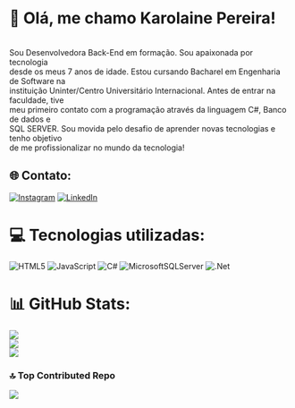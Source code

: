 # 💫 Olá, me chamo Karolaine Pereira!
<br>Sou Desenvolvedora Back-End em formação. Sou apaixonada por tecnologia<br>desde os meus 7 anos de idade. Estou cursando Bacharel em Engenharia de Software na <br>instituição Uninter/Centro Universitário Internacional. 
Antes de entrar na faculdade, tive<br>meu primeiro contato com a programação através da linguagem C#, Banco de dados e <br>SQL SERVER. Sou movida pelo desafio de aprender novas tecnologias e tenho objetivo <br>
de me profissionalizar no mundo da tecnologia!<br>


## 🌐 Contato:
[![Instagram](https://img.shields.io/badge/Instagram-%23E4405F.svg?logo=Instagram&logoColor=white)](https://instagram.com/https://www.instagram.com/karou.png/) [![LinkedIn](https://img.shields.io/badge/LinkedIn-%230077B5.svg?logo=linkedin&logoColor=white)](https://linkedin.com/in/https://www.linkedin.com/in/karolaine-pereir-40a169139/) 

# 💻 Tecnologias utilizadas:
![HTML5](https://img.shields.io/badge/html5-%23E34F26.svg?style=for-the-badge&logo=html5&logoColor=white) ![JavaScript](https://img.shields.io/badge/javascript-%23323330.svg?style=for-the-badge&logo=javascript&logoColor=%23F7DF1E) ![C#](https://img.shields.io/badge/c%23-%23239120.svg?style=for-the-badge&logo=csharp&logoColor=white) ![MicrosoftSQLServer](https://img.shields.io/badge/Microsoft%20SQL%20Server-CC2927?style=for-the-badge&logo=microsoft%20sql%20server&logoColor=white) ![.Net](https://img.shields.io/badge/.NET-5C2D91?style=for-the-badge&logo=.net&logoColor=white) 
# 📊 GitHub Stats:
![](https://github-readme-stats.vercel.app/api?username=karoupng&theme=dark&hide_border=true&include_all_commits=true&count_private=false)<br/>
![](https://nirzak-streak-stats.vercel.app/?user=karoupng&theme=dark&hide_border=true)<br/>
![](https://github-readme-stats.vercel.app/api/top-langs/?username=karoupng&theme=dark&hide_border=true&include_all_commits=true&count_private=false&layout=compact)

### 🔝 Top Contributed Repo
![](https://github-contributor-stats.vercel.app/api?username=karoupng&limit=5&theme=dark&combine_all_yearly_contributions=true)

<!-- Proudly created with GPRM ( https://gprm.itsvg.in ) -->
